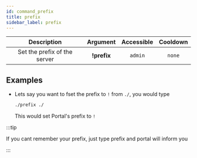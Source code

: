 ```yaml
---
id: command_prefix
title: prefix
sidebar_label: prefix
---
```


|         Description          |  Argument   | Accessible | Cooldown |
| :--------------------------: | :---------: | :--------: | :------: |
| Set the prefix of the server | __!prefix__ |  `admin`   |  `none`  |

## Examples

* Lets say you want to fset the prefix to `!` from `./`, you would type
    ```bash
    ./prefix ./
    ```

    This would set Portal's prefix to `!`

:::tip

If you cant remember your prefix, just type prefix and portal will inform you

:::